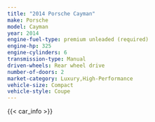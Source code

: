 ```yaml
---
title: "2014 Porsche Cayman"
make: Porsche
model: Cayman
year: 2014
engine-fuel-type: premium unleaded (required)
engine-hp: 325
engine-cylinders: 6
transmission-type: Manual
driven-wheels: Rear wheel drive
number-of-doors: 2
market-category: Luxury,High-Performance
vehicle-size: Compact
vehicle-style: Coupe
---
```


{{< car_info >}}

